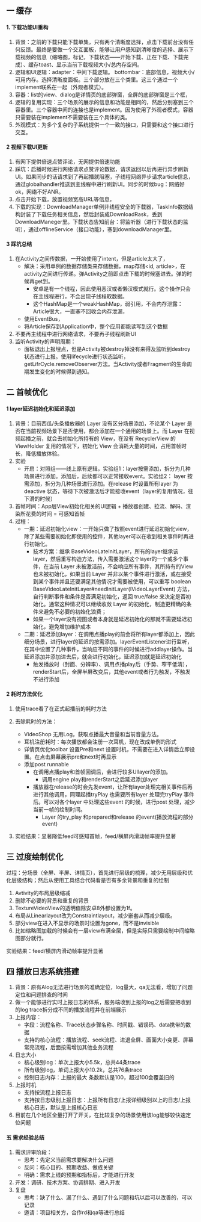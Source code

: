 ## 一 缓存
#### 1. 下载功能UI重构
1. 背景：之前的下载只能下载单集，只有两个清晰度选择，点击下载前台没有任何反馈。最终是要做一个交互面板，能够让用户感知到清晰度的选择、展示下载视频的信息（缩略图，标记，下载状态——开始下载、正在下载、下载完成）、缓存toast、显示当前下载视频大小/总内存空间。
2. 逻辑和UI逻辑：adapter：中间下载逻辑。 bottombar：底部信息，视频大小/可用内存。选择清晰度面板。三个部分放在三个类里。这三个通过一个implement联系在一起（外观者模式）。
3. 容器：list的view、dialog是详情页的底部弹窗，全屏的底部弹窗是三个框，
4. 逻辑的复用实现：三个场景的展示的信息和功能是相同的，然后分别塞到三个容器里。三个容器中间的连接也是implement。因为使用了外观者模式，容器只需要装在implement不需要装在三个具体的类。
5. 外观模式：为多个复杂的子系统提供一个一致的接口，只需要和这个接口进行交互。

#### 2 视频下载UI更新
1. 有网下提供倍速点赞评论，无网提供倍速功能  
2. 踩坑：启播时候进行网络请求点赞评论数据，请求返回以后再进行异步刷新UI。如果同步的话请求到了再起播就阻塞，子线程网络异步请求article信息，通过globalhandler推送到主线程中进行刷新UI。同步的时候bug：网络好ok，网络不好ANR。
3. 点击开始下载，放置视频宽高URL等信息，
4. 下载的实现：DownloadManager单例非线程安全的下载器，TaskInfo数据结构封装了下载任务相关信息，然后封装成DownloadRask，丢到DownloadManeger里。下载状态告知前台：将监听器（进行下载状态的监听），通过offlineService（接口功能），塞到downloadManager里。

#### 3 踩坑总结
1. 在Activity之间传数据，一开始使用了intent，但是article太大了，
   * 解决：采用单例的数据存储类来存储数据，map存储<id, article>，在activity之间进行传递。弹Activity之前即点击下载的时候塞进去。弹的时候再get到。
     * 安卓是有一个线程，因此使用恶汉或者懒汉模式就行。这个操作只会在主线程进行，不会出现子线程取数据。
     * 这个HashMap是一个weakHashMap，弱引用，不会内存泄露：Article很大，一直塞不回收会内存泄漏，   
   * 使用EventBus， 
   * 将Article保存到Application中，整个应用都能读写到这个数据
2. 不要再主线程中进行网络请求，不要再子线程刷新UI
3. 监听Activity的声明周期：
   * 面板退出上报埋点，但是Activity被destroy掉没有来得及监听到destroy状态进行上报。使用lifecycle进行状态监听，getLifrCycle.removeObserver方法。当Activity或者Fragment的生命周期发生变化的时候得到通知。

## 二 首帧优化
#### 1 layer延迟初始化和延迟添加
1. 背景：目前西瓜/头条播放器的 Layer 没有区分场景添加，不论某个 Layer 是否在当前视频场景下是否使用，都会添加在一个通用的场景上。而 Layer 在视频起播之前，就会去初始化所持有的 View，在没有 RecyclerView 的 ViewHolder 复用的情况下，初始化 View 会消耗大量的时间，占用首帧时长，降低播放体验。
2. 实验
   * 开启：对照组——线上原有逻辑，实验组1：layer按需添加，拆分为几种场景进行添加。添加后，后续都可以正常接收event。实验组2： layer 按需添加，拆分为几种场景进行添加。在release 时设置所有layer 为deactive 状态，等待下次被激活后才能接收event（layer的复用情况，往下滑的时候）
3. 首帧时间：App层View初始化相关的UI逻辑 + 播放器创建、拉流、解码、渲染所花费的时间 = 可感知首帧
4. 过程：
   * 一期：延迟初始化view：一开始只做了按照event进行延迟初始化view，除了某些需要初始化即使用的控件，其他layer可以在收到相关事件时再进行初始化。
     * 技术方案：继承 BaseVideoLateInitLayer，所有的layer继承该layer，然后重写构造方法，传入需要激活这个layer的一个或多个事件，在当前 Layer 未被激活前，不会响应所有事件，其所持有的View也未被初始化，如果当前 Layer 并非以某个事件进行激活，或在接受到某个事件并且还要满足其他情况才需要被使用，可以重写 boolean BaseVideoLateInitLayer#needInitLayer(IVideoLayerEvent)  方法，自行判断事件和条件是否满足初始化，返回 true/false 来决定是否初始化。通常这种情况可以继续收敛 Layer 的初始化，制造更精确的条件来避免不必要的初始化浪费；
     * 如果一个layer没有视图或者本身就是延迟初始化的那就不需要延迟初始化，避免增加维护成本
   * 二期：延迟添加layer：在调用点播play的前会将所有layer都添加上，因此细分场景，进行layer的延迟的按需添加。layerEventListener进行监听，在其中设置了几种事件，当响应不同的事件的时候进行addlayer操作。当延迟添加并添加进去后，就会进行初始化，延迟添加就是延迟初始化
     * 触发播放时（封面、分辨率）、调用点播play后（手势、窄平低清），renderStart后，全屏半屏改变后，其他event或者行为触发，不触发不进行添加

#### 2 耗时方法优化
1. 使用trace看了在正式起播前的耗时方法
2. 去除耗时的方法：  
   * VideoShop 无用Log，获取点播最大音量和当前音量方法。
   * 耳机注册耗时：每次播放都会注册一次耳机，现在改成单例的形式
   * 详情页优化toolbar 设置Pre和next 设置时机，不需要在进入详情后立即设置。在点击屏幕展示pre和next时再显示
   * 添加post runnable
     * 在调用点播play和首帧回调后，会进行较多UIlayer的添加。
       * 调用engine play和renderStart之后延迟添加layer
     * 播放器在release的时会先发event，让所有layer处理完相关事件后再进行其他调用，同理起播tryPlay 也需要所有layer 处理完tryPlay 事件后。可以对各个layer 中处理这些event 的时候，进行post 处理，减少当前一帧的绘制时间。
       * Layer 的try_play 和prepared和release 的event(播放流程的部分event)
     
3. 实验结果：显著降低feed可感知首帧，feed/横屏内滑动帧率提升显著

## 三 过度绘制优化
过程：分场景（全屏、半屏、详情页），首先进行层级的梳理，减少无用层级和优化层级结构；然后从使用工具结合代码看是否有多余背景和重复的绘制
1. Avtivity的布局层级缩减
2. 删除不必要的背景和重复的背景
3. TextureVideoView的透明值除安卓8外都设置为1f。
4. 布局从Linearlayout改为Constraintlayout，减少嵌套从而减少层级。
5. 部分view在进入不显示的场景时设置为gone，而不是invisible
6. 比如缩略图加载的时候会有一层view布满全层，但是实际只需要绘制中间缩略图部分就行。

实验结果：feed/横屏内滑动帧率提升显著

## 四 播放日志系统搭建
1. 背景：原有Alog无法进行场景的准确定位，log量大，qa无法看，增加了问题定位和问题排查的时间
2. 做一个能够进行实时上报日志的体系，服务端收到上报的log之后需要把收到的log trace拆分成不同的播放流程并在前端展示
3. 上报内容：
   * 字段：流程名称、Trace状态步骤名称、时间戳、错误码、data携带的数据
   * 支持的核心流程：播放流程、seek流程、进退全屏、画面大小变更、屏幕常亮流程，后面按需增加其他业务流程
4. 日志大小
   * 核心级别log：单次上报大小5.5k，总共44条trace
   * 所有级别log，单词上报大小10.2k，总共76条trace
   * 控制日志内存：上报的最大 条数默认是100，超过100会覆盖旧的
5. 上报时机
   * 支持按流程上报日志
   * 支持按日志级别上报日志：上报所有日志/上报详细级别以上的日志/上报核心日志，默认是上报核心日志
6. 目前在几个地区全量打开了开关，在比较复杂的场景使用该log能够较快速定位问题

#### 五 需求经验总结
1. 需求评审阶段：
   * 思考：先定义当前需求要解决什么问题
   * 反问：核心目的、预期收益、做成关键
   * 明确：需求上线的预期和指标后，才能进行开发
2. 开发：调研、技术方案、协调排期、进入开发
3. 复盘
   * 思考：缺了什么、漏了什么、遇到了什么问题和坑以后可以改善的，可以记录
   * 邀请：项目相关方，合作rd和qa等进行总结